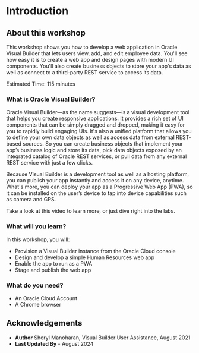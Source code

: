 # Introduction

## About this workshop

This workshop shows you how to develop a web application in Oracle Visual Builder that lets users view, add, and edit employee data. You'll see how easy it is to create a web app and design pages with modern UI components. You'll also create business objects to store your app's data as well as connect to a third-party REST service to access its data.

Estimated Time: 115 minutes

### What is Oracle Visual Builder?

Oracle Visual Builder—as the name suggests—is a visual development tool that helps you create responsive applications. It provides a rich set of UI components that can be simply dragged and dropped, making it easy for you to rapidly build engaging UIs. It's also a unified platform that allows you to define your own data objects as well as access data from external REST-based sources. So you can create business objects that implement your app’s business logic and store its data, pick data objects exposed by an integrated catalog of Oracle REST services, or pull data from any external REST service with just a few clicks.

Because Visual Builder is a development tool as well as a hosting platform, you can publish your app instantly and access it on any device, anytime. What's more, you can deploy your app as a Progressive Web App (PWA), so it can be installed on the user’s device to tap into device capabilities such as camera and GPS.

Take a look at this video to learn more, or just dive right into the labs.

  [](youtube:Z-b0ayPRhwY)

### What will you learn?

In this workshop, you will:

- Provision a Visual Builder instance from the Oracle Cloud console
- Design and develop a simple Human Resources web app
- Enable the app to run as a PWA
- Stage and publish the web app

### What do you need?

- An Oracle Cloud Account
- A Chrome browser

## Acknowledgements

- **Author** Sheryl Manoharan, Visual Builder User Assistance, August 2021
- **Last Updated By** - August 2024
